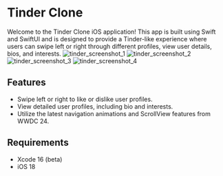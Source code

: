 # Tinder Clone

Welcome to the Tinder Clone iOS application! This app is built using Swift and SwiftUI and is designed to provide a Tinder-like experience where users can swipe left or right through different profiles, view user details, bios, and interests.
![tinder_screenshot_1](https://github.com/leopoldubzq/TinderClone/assets/60520591/317dceb6-ae40-43c8-8d8a-1ffcf5b28f0a)
![tinder_screenshot_2](https://github.com/leopoldubzq/TinderClone/assets/60520591/a3b4378d-7ef5-4f47-b0c6-a7cc24136237)
![tinder_screenshot_3](https://github.com/leopoldubzq/TinderClone/assets/60520591/4d6017b8-cd3b-48f9-a931-26943bf5b55a)
![tinder_screenshot_4](https://github.com/leopoldubzq/TinderClone/assets/60520591/540b8598-7185-4981-b0bc-8e62e25c5534)

## Features

- Swipe left or right to like or dislike user profiles.
- View detailed user profiles, including bio and interests.
- Utilize the latest navigation animations and ScrollView features from WWDC 24.

## Requirements

- Xcode 16 (beta)
- iOS 18
